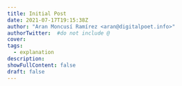 ```yaml
---
title: Initial Post
date: 2021-07-17T19:15:38Z
author: "Aran Moncusí Ramírez <aran@digitalpoet.info>"
authorTwitter:  #do not include @
cover: 
tags:
  - explanation
description: 
showFullContent: false
draft: false
---
```

